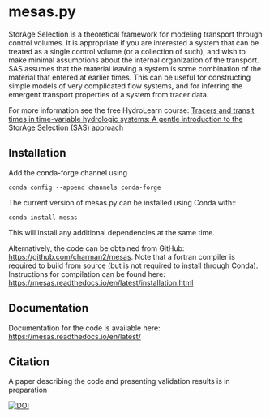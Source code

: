 # mesas.py

StorAge Selection is a theoretical framework for modeling transport through control volumes. It is appropriate if you are interested a system that can be treated as a single control volume (or a collection of such), and wish to make minimal assumptions about the internal organization of the transport. SAS assumes that the material leaving a system is some combination of the material that entered at earlier times. This can be useful for constructing simple models of very complicated flow systems, and for inferring the emergent transport properties of a system from tracer data.

For more information see the free HydroLearn course: [Tracers and transit times in time-variable hydrologic systems: A gentle introduction to the StorAge Selection (SAS) approach](https://edx.hydrolearn.org/courses/course-v1:JHU+570.412+Sp2020)

## Installation

Add the conda-forge channel using 

    conda config --append channels conda-forge

The current version of mesas.py can be installed using Conda with::

    conda install mesas

This will install any additional dependencies at the same time. 

Alternatively, the code can be obtained from GitHub: https://github.com/charman2/mesas. Note that a fortran compiler is required to build from source (but is not required to install through Conda). Instructions for compilation can be found here: https://mesas.readthedocs.io/en/latest/installation.html

## Documentation

Documentation for the code is available here: https://mesas.readthedocs.io/en/latest/

## Citation

A paper describing the code and presenting validation results is in preparation

[![DOI](https://zenodo.org/badge/183813641.svg)](https://zenodo.org/badge/latestdoi/183813641)
